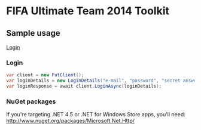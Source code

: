 FIFA Ultimate Team 2014 Toolkit
===============================

## Sample usage

[Login](https://github.com/trydis/FIFA-Ultimate-Team-2014-Toolkit#login)  

### Login

```csharp
var client = new FutClient();
var loginDetails = new LoginDetails("e-mail", "password", "secret answer");
var loginResponse = await client.LoginAsync(loginDetails);
```

### NuGet packages

If you're targeting .NET 4.5 or .NET for Windows Store apps, you'll need:
http://www.nuget.org/packages/Microsoft.Net.Http/
